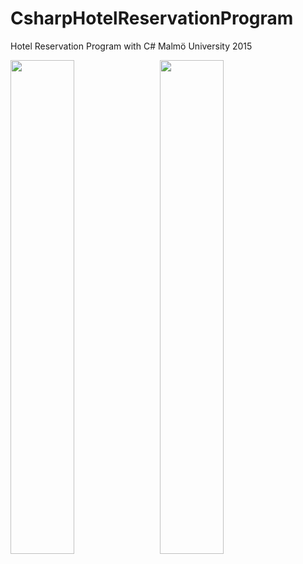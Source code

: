# CsharpHotelReservationProgram
Hotel Reservation Program with C# Malmö University 2015

<img src="http://imgur.com/xGNJ0ED.png" width ="45%"/>&nbsp;&nbsp;&nbsp;<img src="http://imgur.com/wGI8yux.png" width ="45%"/>
